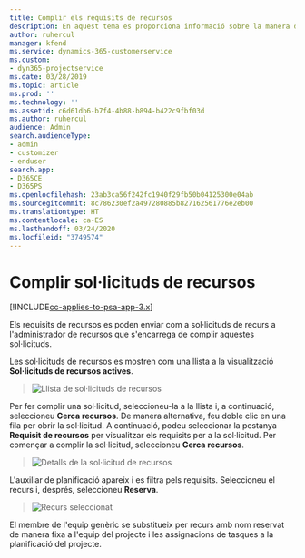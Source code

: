 ```yaml
---
title: Complir els requisits de recursos
description: En aquest tema es proporciona informació sobre la manera de complir els requisits dels recursos.
author: ruhercul
manager: kfend
ms.service: dynamics-365-customerservice
ms.custom:
- dyn365-projectservice
ms.date: 03/28/2019
ms.topic: article
ms.prod: ''
ms.technology: ''
ms.assetid: c6d61db6-b7f4-4b88-b894-b422c9fbf03d
ms.author: ruhercul
audience: Admin
search.audienceType:
- admin
- customizer
- enduser
search.app:
- D365CE
- D365PS
ms.openlocfilehash: 23ab3ca56f242fc1940f29fb50b04125300e04ab
ms.sourcegitcommit: 8c786230ef2a497280885b827162561776e2eb00
ms.translationtype: HT
ms.contentlocale: ca-ES
ms.lasthandoff: 03/24/2020
ms.locfileid: "3749574"
---
```

# <a name="fulfilling-resource-requests"></a>Complir sol·licituds de recursos

[!INCLUDE[cc-applies-to-psa-app-3.x](../includes/cc-applies-to-psa-app-3x.md)]

Els requisits de recursos es poden enviar com a sol·licituds de recurs a l'administrador de recursos que s'encarrega de complir aquestes sol·licituds.

Les sol·licituds de recursos es mostren com una llista a la visualització **Sol·licituds de recursos actives**.

> ![Llista de sol·licituds de recursos](media/Resource-Management-image59.png)

Per fer complir una sol·licitud, seleccioneu-la a la llista i, a continuació, seleccioneu **Cerca recursos**. De manera alternativa, feu doble clic en una fila per obrir la sol·licitud. A continuació, podeu seleccionar la pestanya **Requisit de recursos** per visualitzar els requisits per a la sol·licitud. Per començar a complir la sol·licitud, seleccioneu **Cerca recursos**.

> ![Detalls de la sol·licitud de recursos](media/Resource-Management-image60.png)

L'auxiliar de planificació apareix i es filtra pels requisits. Seleccioneu el recurs i, després, seleccioneu **Reserva**.

> ![Recurs seleccionat](media/Resource-Management-image61.png)

El membre de l'equip genèric se substitueix per recurs amb nom reservat de manera fixa a l'equip del projecte i les assignacions de tasques a la planificació del projecte.
